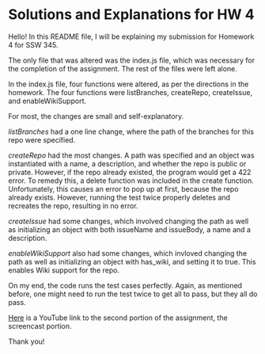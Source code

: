 # Solutions and Explanations for HW 4

Hello! In this README file, I will be explaining my submission for Homework 4 for SSW 345. 

The only file that was altered was the index.js file, which was necessary for the completion of the assignment.
The rest of the files were left alone. 

In the index.js file, four functions were altered, as per the directions in the homework.
The four functions were listBranches, createRepo, createIssue, and enableWikiSupport.

For most, the changes are small and self-explanatory.

*listBranches* had a one line change, where the path of the branches for this repo were specified. 

*createRepo* had the most changes. A path was specified and an object was instantiated with a name, a description, and whether the repo is public or private.
However, if the repo already existed, the program would get a 422 error.
To remedy this, a delete function was included in the create function.
Unfortunately, this causes an error to pop up at first, because the repo already exists. However, running the test twice properly deletes and recreates the repo, resulting in no error.

*createIssue* had some changes, which involved changing the path as well as initializing an object with both issueName and issueBody, a name and a description. 

*enableWikiSupport* also had some changes, which invloved changing the path as well as initializing an object with has_wiki, and setting it to true. This enables Wiki support for the repo. 

On my end, the code runs the test cases perfectly. Again, as mentioned before, one might need to run the test twice to get all to pass, but they all do pass.

[Here](https://youtu.be/XyrEKyzqYU8) is a YouTube link to the second portion of the assignment, the screencast portion. 

Thank you!
